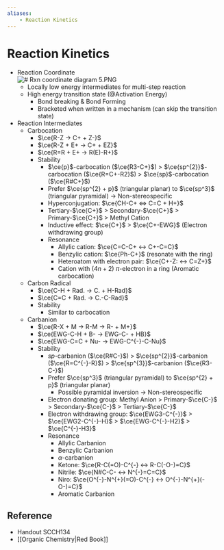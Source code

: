 ```yaml
---
aliases:
    - Reaction Kinetics
---
```


# Reaction Kinetics

- Reaction Coordinate  
 ![# Rxn coordinate diagram 5.PNG](https://upload.wikimedia.org/wikipedia/commons/9/99/Rxn_coordinate_diagram_5.PNG)
    - Locally low energy intermediates for multi-step reaction
    - High energy transition state (@Activation Energy)
        - Bond breaking & Bond Forming
        - Bracketed when written in a mechanism (can skip the transition state)
- Reaction Intermediates
    - Carbocation
        - $\ce{R-Z -> C+ + Z-}$
        - $\ce{R-Z + E+ -> C+ + EZ}$
        - $\ce{R=R + E+ -> R(E)-R+}$
        - Stability
            - $\ce{p}$-carbocation ($\ce{R3-C+}$) > $\ce{sp^{2}}$-carbocation ($\ce{R=C+-R2}$) > $\ce{sp}$-carbocation ($\ce{R#C+}$)
            - Prefer $\ce{sp^{2} + p}$ (triangular planar) to $\ce{sp^3}$ (triangular pyramidal) → Non-stereospecific
            - Hyperconjugation: $\ce{CH-C+ <=> C=C + H+}$
            - Tertiary-$\ce{C+}$ > Secondary-$\ce{C+}$ > Primary-$\ce{C+}$ > Methyl Cation
            - Inductive effect: $\ce{C+}$ > $\ce{C+-EWG}$ (Electron withdrawing group)
            - Resonance
                - Allylic cation: $\ce{C=C-C+ <-> C+-C=C}$
                - Benzylic cation: $\ce{Ph-C+}$ (resonate with the ring)
                - Heteroatom with electron pair: $\ce{C+-Z: <-> C=Z+}$
                - Cation with $(4n+2)$ $\pi$-electron in a ring (Aromatic carbocation)
    - Carbon Radical
        - $\ce{C-H + Rad. -> C. + H-Rad}$
        - $\ce{C=C + Rad. -> C.-C-Rad}$
        - Stability
            - Similar to carbocation
    - Carbanion
        - $\ce{R-X + M -> R-M -> R- + M+}$
        - $\ce{EWG-C-H + B- -> EWG-C- + HB}$
        - $\ce{EWG-C=C + Nu- -> EWG-C^{-}-C-Nu}$
        - Stability
            - $sp$-carbanion ($\ce{R#C-}$) > $\ce{sp^{2}}$-carbanion ($\ce{R=C^{-}-R}$) > $\ce{sp^{3}}$-carbanion ($\ce{R3-C-}$)
            - Prefer $\ce{sp^3}$ (triangular pyramidal) to $\ce{sp^{2} + p}$ (triangular planar)
                - Possible pyramidal inversion → Non-stereospecific
            - Electron donating group: Methyl Anion > Primary-$\ce{C-}$ > Secondary-$\ce{C-}$ > Tertiary-$\ce{C-}$
            - Electron withdrawing group: $\ce{EWG3-C^{-}}$ > $\ce{EWG2-C^{-}-H}$ > $\ce{EWG-C^{-}-H2}$ > $\ce{C^{-}-H3}$
            - Resonance
                - Allylic Carbanion
                - Benzylic Carbanion
                - $\alpha$-carbanion
                - Ketone: $\ce{R-C(=O)-C^{-} <-> R-C(-O-)=C}$
                - Nitrile: $\ce{N#C-C- <-> N^{-}=C=C}$
                - Niro: $\ce{O^{-}-N^{+}(=O)-C^{-} <-> O^{-}-N^{+}(-O-)=C}$
                - Aromatic Carbanion

## Reference

- Handout SCCH134
- [[Organic Chemistry|Red Book]]
